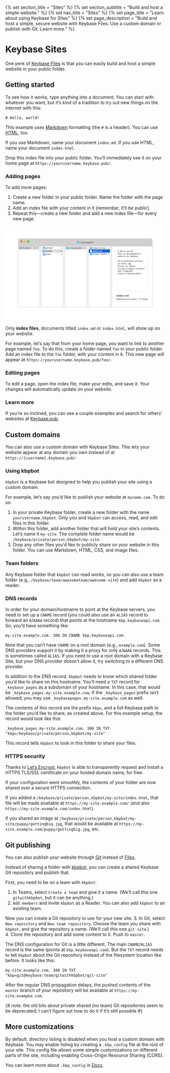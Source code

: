 {% set section_title = "Sites" %}
{% set section_subtitle = "Build and host a simple website." %}
{% set nav_title = "Sites" %}
{% set page_title = "Learn about using Keybase for Sites" %}
{% set page_description = "Build and host a simple, secure website with Keybase Files. Use a custom domain or publish with Git. Learn more." %}

# Keybase Sites
One perk of [Keybase Files](/files) is that you can easily build and host a simple website in your public folder.

## Getting started
To see how it works, type anything into a document. You can start with whatever you want, but it’s kind of a tradition to try out new things on the internet with this:

```
# Hello, world!
```

This example uses [Markdown](https://daringfireball.net/projects/markdown/basics) formatting (the `#` is a header). You can use [HTML](https://www.w3schools.com/html/), too.

If you use Markdown, name your document `index.md`. If you use HTML, name your document `index.html`.

Drop this index file into your public folder. You’ll immediately see it on your home page at `https://yourusername.keybase.pub/`.

### Adding pages
To add more pages:
1. Create a new folder in your public folder. Name the folder with the page name.
2. Add an index file with your content in it (remember, it’ll be public).
3. Repeat this—create a new folder and add a new index file—for every new page.

![ !Create and organize index files in your public folder to build your site.](/img/sites-filestructure.png)

Only **index files**, documents titled `index.md` or `index.html`, will show up on your website.

For example, let’s say that from your home page, you want to link to another page named `foo`. To do this, create a folder named `foo` in your public folder. Add an index file to the `foo` folder, with your content in it. This new page will appear at `https://yourusername.keybase.pub/foo/`.

### Editing pages
To edit a page, open the index file, make your edits, and save it. Your changes will automatically update on your website.

### Learn more
If you’re so inclined, you can see a couple examples and search for others’ websites at [Keybase.pub](https://keybase.pub/).

## Custom domains
You can also use a custom domain with Keybase Sites. This lets your website appear at any domain you own instead of at `https://{username}.keybase.pub/`.

### Using kbpbot
`kbpbot` is a Keybase bot designed to help you publish your site using a custom domain.

For example, let’s say you’d like to publish your website at `myname.com`. To do so:

1. In your private Keybase folder, create a new folder with the name `yourusername,kbpbot`. Only you and `kbpbot` can access, read, and edit files in this folder.
2. Within this folder, add another folder that will hold your site’s contents. Let’s name it `my-site`. The complete folder name would be `/keybase/private/person,kbpbot/my-site`.
3. Drop any other files you’d like to publicly share on your website in this folder. You can use Markdown, HTML, CSS, and image files.

### Team folders

Any Keybase folder that `kbpbot` can read works, so you can also use a team folder (e.g., `/keybase/team/awesometeam/awesome-site`) and add `kbpbot` as a reader.

### DNS records
In order for your domain/hostname to point at the Keybase servers, you need to set up a `CNAME` record (you could also use an `ALIAS` record to forward an `A`/`AAAA` record) that points at the hostname `kbp.keybaseapi.com`. So, you’d have something like:

```
my-site.example.com. 300 IN CNAME kbp.keybaseapi.com.
```

Note that you can’t have `CNAME` on a root domain (e.g., `example.com`). Some DNS providers support it by making it a proxy for only `A`/`AAAA` records. This is sometimes called `ALIAS`. If you need to use a root domain with a Keybase Site, but your DNS provider doesn’t allow it, try switching to a different DNS provider.

In addition to the DNS record, `kbpbot` needs to know which shared folder you’d like to share on this hostname. You’ll need a `TXT` record for `_keybase_pages` as a subdomain of your hostname. In this case, that would be `_keybase_pages.my-site.example.com`. If the `_keybase_pages` prefix isn’t allowed, you may use `_keybasepages.my-site.example.com` as well.

The contents of this record are the prefix `kbp=`, and a full Keybase path to the folder you’d like to share, as created above. For this example setup, the record would look like this:

```
_keybase_pages.my-site.example.com. 300 IN TXT "kbp=/keybase/private/person,kbpbot/my-site"
```

This record tells `kbpbot` to look in this folder to share your files.

### HTTPS security
Thanks to [Let’s Encrypt](https://letsencrypt.org/), `kbpbot` is able to transparently request and install a HTTPS TLS/SSL certificate on your hosted domain name, for free.

If your configuration went smoothly, the contents of your folder are now shared over a secure HTTPS connection. 

If you added a `/keybase/private/person,kbpbot/my-site/index.html`, that file will be made available at `https://my-site.example.com/` (and also `https://my-site.example.com/index.html`). 

If you shared an image at `/keybase/private/person,kbpbot/my-site/puppy/gettingbig.jpg`, that would be available at `https://my-site.example.com/puppy/gettingbig.jpg`, etc.

## Git publishing
You can also publish your website through [Git](/git) instead of [Files](/files).

Instead of sharing a folder with [kbpbot](sites#using-kbpbot), you can create a shared Keybase Git repository and publish that.

First, you need to be on a team with `kbpbot`:
1.  In Teams, select `Create a team` and give it a name. (We’ll call this one `gitwithkbpbot`, but it can be anything.)
2.  `Add members` and invite `kbpbot` as a Reader. You can also add `kbpbot` to an existing team.  

Now you can create a Git repository to use for your new site. 
3.   In Git, select `New repository` and `New team repository`. Choose the team you share with `kbpbot`, and give the repository a name. (We’ll call this one `git-site`.)  
4.  Clone the repository and add some content to it. Push to `master`. 

The DNS configuration for Git is a little different. The main `CNAME`/`ALIAS` record is the same (points at `kbp.keybaseapi.com`). But the `TXT` record needs to tell `kbpbot` about the Git repository instead of the filesystem location like before. It looks like this:

```
my-site.example.com. 300 IN TXT "kbp=git@keybase:team/gitwithkbpbot/git-site"
```

After the regular DNS propagation delays, the pushed contents of the `master` branch of your repository will be available at `https://my-site.exampke.com`.

{# note: the old bits about private shared (no team) Git repositories seem to be deprecated; I can’t figure out how to do it if it’s still possible #}

## More customizations

By default, directory listing is disabled when you host a custom domain with Keybase. You may enable listing by creating a `.kbp_config` file at the root of your site. This config file allows some simple customizations on different parts of the site, including enabling Cross-Origin Resource Sharing (CORS).

You can learn more about `.kbp_config` in [Docs](/docs/kbp/kbp_config).

